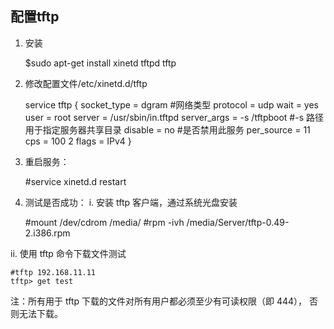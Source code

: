 ## 配置tftp

1. 安装

    $sudo apt-get install xinetd tftpd tftp

2. 修改配置文件/etc/xinetd.d/tftp

    service tftp
    {
	    socket_type = dgram #网络类型
		    protocol = udp
		    wait = yes
		    user = root
		    server = /usr/sbin/in.tftpd
		    server_args = -s /tftpboot #-s 路径 用于指定服务器共享目录
		    disable = no #是否禁用此服务
		    per_source = 11
		    cps = 100 2
		    flags = IPv4
    }

3. 重启服务：

    #service xinetd.d restart

4. 测试是否成功：
i. 安装 tftp 客户端，通过系统光盘安装

    #mount /dev/cdrom /media/
    #rpm -ivh /media/Server/tftp-0.49-2.i386.rpm

ii. 使用 tftp 命令下载文件测试

    #tftp 192.168.11.11
    tftp> get test

注：所有用于 tftp 下载的文件对所有用户都必须至少有可读权限（即 444），
否则无法下载。
